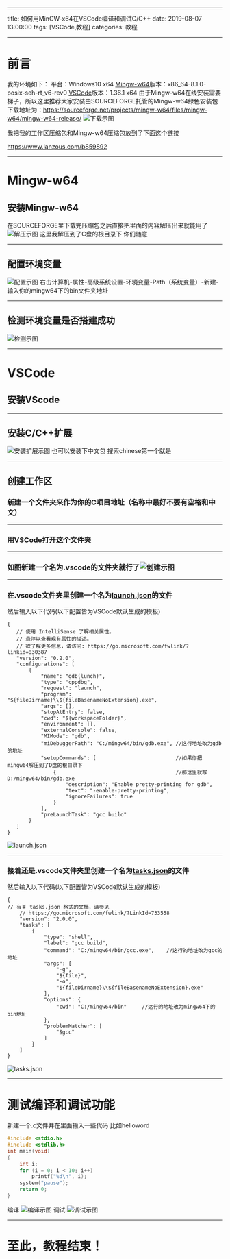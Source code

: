 ﻿---

title: 如何用MinGW-x64在VSCode编译和调试C/C++
date: 2019-08-07 13:00:00
tags: [VSCode,教程]
categories: 教程

---



# 前言
我的环境如下：
平台：Windows10 x64
[Mingw-w64](http://mingw-w64.org/doku.php)版本：x86_64-8.1.0-posix-seh-rt_v6-rev0
[VSCode](https://code.visualstudio.com/)版本：1.36.1 x64
由于Mingw-w64在线安装需要梯子，所以这里推荐大家安装由SOURCEFORGE托管的Mingw-w64绿色安装包
下载地址为：https://sourceforge.net/projects/mingw-w64/files/mingw-w64/mingw-w64-release/
![下载示图](https://s2.ax1x.com/2019/08/07/eIUlVI.png)

我把我的工作区压缩包和Mingw-w64压缩包放到了下面这个链接

https://www.lanzous.com/b859892


----------

<!--more-->

# Mingw-w64

## 安装Mingw-w64
在SOURCEFORGE里下载完压缩包之后直接把里面的内容解压出来就能用了
![解压示图](https://s2.ax1x.com/2019/08/07/eIdsvF.png)
这里我解压到了C盘的根目录下 你们随意

----------

## 配置环境变量

![配置示图](https://s2.ax1x.com/2019/08/07/eIgKs0.png)
右击计算机-属性-高级系统设置-环境变量-Path（系统变量）-新建-输入你的mingw64下的bin文件夹地址

----------

## 检测环境变量是否搭建成功
![检测示图](https://s2.ax1x.com/2019/08/07/eIWqld.png)


----------


# VSCode

## 安装VScode

----------

## 安装C/C++扩展
![安装扩展示图](https://s2.ax1x.com/2019/08/07/eIoUlF.png)
也可以安装下中文包 搜索chinese第一个就是

----------

## 创建工作区

### 新建一个文件夹来作为你的C项目地址（名称中最好不要有空格和中文）

----------

### 用VSCode打开这个文件夹

----------

### 如图新建一个名为.vscode的文件夹就行了![创建示图](https://s2.ax1x.com/2019/08/07/eI7xJ0.png)

----------

### 在.vscode文件夹里创建一个名为[launch.json](https://github.com/microsoft/vscode-cpptools/blob/master/launch.md)的文件
 然后输入以下代码(以下配置皆为VSCode默认生成的模板)
 ```
{
    // 使用 IntelliSense 了解相关属性。
    // 悬停以查看现有属性的描述。
    // 欲了解更多信息，请访问: https://go.microsoft.com/fwlink/?linkid=830387
    "version": "0.2.0",
    "configurations": [
        {
            "name": "gdb(lunch)",
            "type": "cppdbg",
            "request": "launch",
            "program": "${fileDirname}\\${fileBasenameNoExtension}.exe",
            "args": [],
            "stopAtEntry": false,
            "cwd": "${workspaceFolder}",
            "environment": [],
            "externalConsole": false,
            "MIMode": "gdb",
            "miDebuggerPath": "C:/mingw64/bin/gdb.exe", //这行地址改为gdb的地址
            "setupCommands": [                          //如果你把mingw64解压到了D盘的根目录下
                {                                       //那这里就写D:/mingw64/bin/gdb.exe
                    "description": "Enable pretty-printing for gdb",
                    "text": "-enable-pretty-printing",
                    "ignoreFailures": true
                }
            ],
            "preLaunchTask": "gcc build"
        }
    ]
}

 ```
![launch.json](https://s2.ax1x.com/2019/08/07/eoS25D.png)

----------


### 接着还是.vscode文件夹里创建一个名为[tasks.json](https://code.visualstudio.com/docs/editor/tasks#vscode)的文件
然后输入以下代码(以下配置皆为VSCode默认生成的模板)
```
{
// 有关 tasks.json 格式的文档，请参见
    // https://go.microsoft.com/fwlink/?LinkId=733558
    "version": "2.0.0",
    "tasks": [
        {
            "type": "shell",
            "label": "gcc build",
            "command": "C:/mingw64/bin/gcc.exe",    //这行的地址改为gcc的地址
            "args": [
                "-g",
                "${file}",
                "-o",
                "${fileDirname}\\${fileBasenameNoExtension}.exe"
            ],
            "options": {
                "cwd": "C:/mingw64/bin"     //这行的地址改为mingw64下的bin地址
            },
            "problemMatcher": [
                "$gcc"
            ]
        }
    ]
}
```


![tasks.json](https://s2.ax1x.com/2019/08/07/eoSgUO.png)


----------


# 测试编译和调试功能
新建一个.c文件并在里面输入一些代码 比如helloword
``` c
#include <stdio.h>
#include <stdlib.h>
int main(void)
{
    int i;
    for (i = 0; i < 10; i++)
        printf("%d\n", i);
    system("pause");
    return 0;
}
```
编译
![编译示图](https://s2.ax1x.com/2019/08/07/eo9oAf.png)
调试
![调试示图](https://s2.ax1x.com/2019/08/07/eo974S.png)



----------





# 至此，教程结束！
